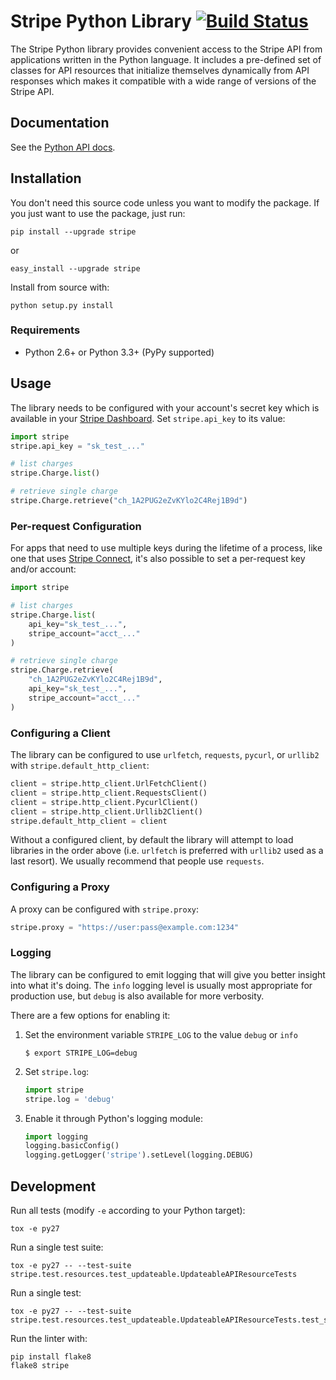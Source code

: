 # Stripe Python Library [![Build Status](https://travis-ci.org/stripe/stripe-python.svg?branch=master)](https://travis-ci.org/stripe/stripe-python)

The Stripe Python library provides convenient access to the Stripe API from
applications written in the Python language. It includes a pre-defined set of
classes for API resources that initialize themselves dynamically from API
responses which makes it compatible with a wide range of versions of the Stripe
API.

## Documentation

See the [Python API docs](https://stripe.com/docs/api/python#intro).

## Installation

You don't need this source code unless you want to modify the package. If you just
want to use the package, just run:

    pip install --upgrade stripe

or

    easy_install --upgrade stripe

Install from source with:

    python setup.py install

### Requirements

* Python 2.6+ or Python 3.3+ (PyPy supported)

## Usage

The library needs to be configured with your account's secret key which is
available in your [Stripe Dashboard][api-keys]. Set `stripe.api_key` to its
value:

``` python
import stripe
stripe.api_key = "sk_test_..."

# list charges
stripe.Charge.list()

# retrieve single charge
stripe.Charge.retrieve("ch_1A2PUG2eZvKYlo2C4Rej1B9d")
```

### Per-request Configuration

For apps that need to use multiple keys during the lifetime of a process, like
one that uses [Stripe Connect][connect], it's also possible to set a
per-request key and/or account:

``` python
import stripe

# list charges
stripe.Charge.list(
    api_key="sk_test_...",
    stripe_account="acct_..."
)

# retrieve single charge
stripe.Charge.retrieve(
    "ch_1A2PUG2eZvKYlo2C4Rej1B9d",
    api_key="sk_test_...",
    stripe_account="acct_..."
)
```

### Configuring a Client

The library can be configured to use `urlfetch`, `requests`, `pycurl`, or
`urllib2` with `stripe.default_http_client`:

``` python
client = stripe.http_client.UrlFetchClient()
client = stripe.http_client.RequestsClient()
client = stripe.http_client.PycurlClient()
client = stripe.http_client.Urllib2Client()
stripe.default_http_client = client
```

Without a configured client, by default the library will attempt to load
libraries in the order above (i.e. `urlfetch` is preferred with `urllib2` used
as a last resort). We usually recommend that people use `requests`.

### Configuring a Proxy

A proxy can be configured with `stripe.proxy`:

``` python
stripe.proxy = "https://user:pass@example.com:1234"
```

### Logging

The library can be configured to emit logging that will give you better insight
into what it's doing. The `info` logging level is usually most appropriate for
production use, but `debug` is also available for more verbosity.

There are a few options for enabling it:

1. Set the environment variable `STRIPE_LOG` to the value `debug` or `info`
   ```
   $ export STRIPE_LOG=debug
   ```

2. Set `stripe.log`:
   ```py
   import stripe
   stripe.log = 'debug'
   ```

3. Enable it through Python's logging module:
   ```py
   import logging
   logging.basicConfig()
   logging.getLogger('stripe').setLevel(logging.DEBUG)
   ```

## Development

Run all tests (modify `-e` according to your Python target):

    tox -e py27

Run a single test suite:

    tox -e py27 -- --test-suite stripe.test.resources.test_updateable.UpdateableAPIResourceTests

Run a single test:

    tox -e py27 -- --test-suite stripe.test.resources.test_updateable.UpdateableAPIResourceTests.test_save

Run the linter with:

    pip install flake8
    flake8 stripe

[api-keys]: https://dashboard.stripe.com/account/apikeys
[connect]: https://stripe.com/connect

<!--
# vim: set tw=79:
-->
